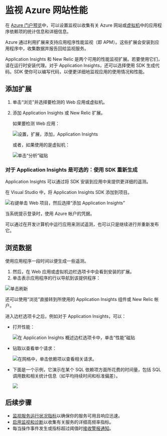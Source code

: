 <properties
	pageTitle="监视 Azure Web 应用性能"
	description="对负载和响应时间、依赖项信息绘制图表，并对性能设置警报。"
	services="azure-portal"
    documentationCenter="na"
	authors="alancameronwills" 
	manager="douge"/>

<tags 
	ms.service="azure-portal" 
	ms.date="09/23/2015"
	wacn.date="05/09/2016"/>

# 监视 Azure 网站性能

在 [Azure 门户预览](http://portal.azure.cn)中，可以设置监视以收集有关 Azure 网站或[虚拟机](/documentation/articles/virtual-machines-about)中的应用程序依赖项的统计信息和详细信息。

Azure 通过利用扩展来支持应用程序性能监视（即 APM）。这些扩展会安装到应用程序中，收集数据并报告回给监视服务。

Application Insights 和 New Relic 是两个可用的性能监视扩展。若要使用它们，请在运行时安装代理。对于 Application Insights，还可以选择使用 SDK 生成代码。SDK 使你可以编写代码，以便更详细地监视应用的使用情况和性能。

## 添加扩展

1. 单击“浏览”并选择要检测的 Web 应用或虚拟机。

2. 添加 Application Insights 或 New Relic 扩展。

    如果要检测 Web 应用：

    ![设置，扩展，添加，Application Insights](./media/insights-perf-analytics/05-extend.png)

    或者，如果使用的是虚拟机：

    ![单击“分析”磁贴](./media/insights-perf-analytics/10-vm1.png)

### 对于 Application Insights 是可选的：使用 SDK 重新生成

Application Insights 可以通过将 SDK 安装到应用中来提供更详细的遥测。

在 Visual Studio 中，将 Application Insights SDK 添加到项目。

![右键单击 Web 项目，然后选择“添加 Application Insights”](./media/insights-perf-analytics/03-add.png)

当系统提示登录时，使用 Azure 帐户的凭据。

可以通过在开发计算机中运行应用来测试遥测，也可以只是继续进行并重新发布它。


## 浏览数据

使用应用程序一段时间以便生成一些遥测。

1. 然后，在 Web 应用或虚拟机边栏选项卡中会看到安装的扩展。
2. 单击表示应用程序的行以导航到该提供程序：

![单击刷新](./media/insights-perf-analytics/06-overview.png)

还可以使用“浏览”直接转到所使用的 Application Insights 组件或 New Relic 帐户。

进入边栏选项卡之后，例如对于 Application Insights，可以：

- 打开性能：

    ![在 Application Insights 概述边栏选项卡中，单击“性能”磁贴](./media/insights-perf-analytics/07-dependency.png)

- 钻取以查看单个请求：

    ![在网格中，单击依赖项以查看相关请求。](./media/insights-perf-analytics/08-requests.png)

- 下面是一个示例，它演示在某个 SQL 依赖项方面所花费的时间量，包括 SQL 调用数和相关统计信息（如平均持续时间和标准偏差）。 

    ![](./media/insights-perf-analytics/01-example.png)



## 后续步骤

* [监视服务运行状况指标](/documentation/articles/insights-how-to-customize-monitoring)以确保你的服务可用且响应迅速。
* [启用监视和诊断](/documentation/articles/insights-how-to-use-diagnostics)以收集有关服务的详细高频率指标。
* 每当操作事件发生或指标超过阈值时[接收警报通知](/documentation/articles/insights-receive-alert-notifications)。


 
<!---HONumber=Mooncake_0503_2016-->